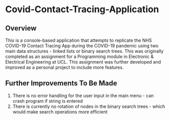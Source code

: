 # Covid-Contact-Tracing-Application

## Overview
This is a console-based application that attempts to replicate the NHS COVID-19 Contact Tracing App during the COVID-19 pandemic using two main data structures - linked lists or binary search trees. This was originally completed as an assignment for a Programming module in Electronic & Electrical Engineering at UCL. This assignment was further developed and improved as a personal project to include more features. 

## 

## Further Improvements To Be Made
1. There is no error handling for the user input in the main menu - can crash program if string is entered
2. There is currently no rotation of nodes in the binary search trees - which would make search operations more efficient
